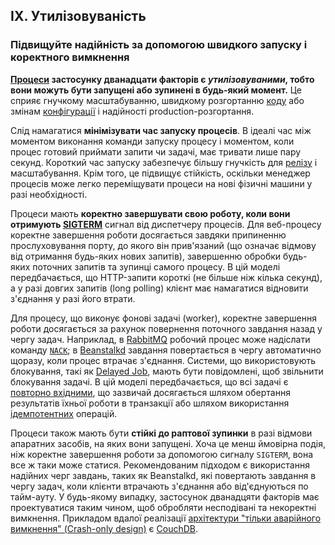 ## IX. Утилізовуваність
### Підвищуйте надійність за допомогою швидкого запуску і коректного вимкнення

**[Процеси](./processes) застосунку дванадцати факторів є *утилізовуваними*, тобто вони можуть бути запущені або зупинені в будь-який момент.** Це сприяє гнучкому масштабуванню, швидкому розгортанню [коду](./codebase) або змінам [конфігурації](./config) і надійності production-розгортання.

Слід намагатися **мінімізувати час запуску процесів**. В ідеалі час між моментом виконання команди запуску процесу і моментом, коли процес готовий приймати запити чи задачі, має тривати лише пару секунд. Короткий час запуску забезпечує більшу гнучкість для [релізу](./build-release-run) і масштабування. Крім того, це підвищує стійкість, оскільки менеджер процесів може легко переміщувати процеси на нові фізичні машини у разі необхідності.

Процеси мають **коректно завершувати свою роботу, коли вони отримують [SIGTERM](http://en.wikipedia.org/wiki/SIGTERM)** сигнал від диспетчеру процесів. Для веб-процесу коректне завершення роботи досягається завдяки припиненню прослуховування порту, до якого він прив'язаний (що означає відмову від отримання будь-яких нових запитів), завершенню обробки будь-яких поточних запитів та зупинці самого процесу. В цій моделі передбачається, що HTTP-запити короткі (не більше ніж кілька секунд), а у разі довгих запитів (long polling) клієнт має намагатися відновити з'єднання у разі його втрати.

Для процесу, що виконує фонові задачі (worker), коректне завершення роботи досягається за рахунок повернення поточного завдання назад у чергу задач. Наприклад, в [RabbitMQ](http://www.rabbitmq.com/) робочий процес може надіслати команду [`NACK`](http://www.rabbitmq.com/amqp-0-9-1-quickref.html#basic.nack); в [Beanstalkd](https://beanstalkd.github.io) завдання повертається в чергу автоматично щоразу, коли процес втрачає з'єднання. Системи, що використовують блокування, такі як [Delayed Job](https://github.com/collectiveidea/delayed_job#readme), мають бути повідомлені, щоб звільнити блокування задачі. В цій моделі передбачається, що всі задачі є [повторно вхідними](http://en.wikipedia.org/wiki/Reentrant_%28subroutine%29), що зазвичай досягається шляхом обертання результатів їхньої роботи в транзакції або шляхом використання [ідемпотентних](http://en.wikipedia.org/wiki/Idempotence) операцій.

Процеси також мають бути **стійкі до раптової зупинки** в разі відмови апаратних засобів, на яких вони запущені. Хоча це менш ймовірна подія, ніж коректне завершення роботи за допомогою сигналу `SIGTERM`, вона все ж таки може статися. Рекомендованим підходом є використання надійних черг завдань, таких як Beanstalkd, які повертають завдання в чергу задач, коли клієнти втрачають з'єднання або від'єднуються по тайм-ауту. У будь-якому випадку, застосунок дванадцяти факторів має проектуватися таким чином, щоб обробляти несподівані та некоректні вимкнення. Прикладом вдалої реалізації [архітектури "тільки аварійного вимкнення" (Crash-only design)](http://lwn.net/Articles/191059/) є [СouchDB](http://docs.couchdb.org/en/latest/intro/overview.html).
